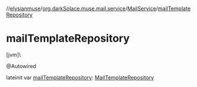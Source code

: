 //[elysianmuse](../../../index.md)/[org.darkSolace.muse.mail.service](../index.md)/[MailService](index.md)/[mailTemplateRepository](mail-template-repository.md)

# mailTemplateRepository

[jvm]\

@Autowired

lateinit var [mailTemplateRepository](mail-template-repository.md): [MailTemplateRepository](../../org.darkSolace.muse.mail.repository/-mail-template-repository/index.md)
